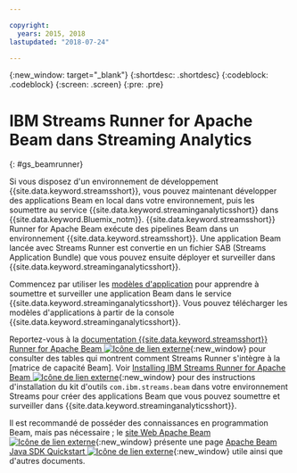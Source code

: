 ```yaml
---

copyright:
  years: 2015, 2018
lastupdated: "2018-07-24"

---
```


<!-- Attribute definitions -->
{:new_window: target="_blank"}
{:shortdesc: .shortdesc}
{:codeblock: .codeblock}
{:screen: .screen}
{:pre: .pre}

# IBM Streams Runner for Apache Beam dans Streaming Analytics
{: #gs_beamrunner}

Si vous disposez d'un environnement de développement {{site.data.keyword.streamsshort}}, vous pouvez maintenant développer des applications Beam en local dans votre environnement, puis les soumettre au service {{site.data.keyword.streaminganalyticsshort}} dans {{site.data.keyword.Bluemix_notm}}. {{site.data.keyword.streamsshort}} Runner for Apache Beam exécute des pipelines Beam dans un environnement {{site.data.keyword.streamsshort}}. Une application Beam lancée avec Streams Runner est convertie en un fichier SAB (Streams Application Bundle) que vous pouvez ensuite déployer et surveiller dans {{site.data.keyword.streaminganalyticsshort}}.


Commencez par utiliser les [modèles d'application](/docs/services/StreamingAnalytics/c_starterapps.html) pour apprendre à soumettre et surveiller une application Beam dans le service {{site.data.keyword.streaminganalyticsshort}}. Vous pouvez télécharger les modèles d'applications à partir de la console {{site.data.keyword.streaminganalyticsshort}}.

Reportez-vous à la [documentation {{site.data.keyword.streamsshort}} Runner for Apache Beam ![Icône de lien externe](../../icons/launch-glyph.svg "Icône de lien externe")](https://ibmstreams.github.io/streamsx.documentation/docs/beamrunner/beamrunner-1-intro/){:new_window} pour consulter des tables qui montrent comment Streams Runner s'intègre à la [matrice de capacité Beam]. Voir [Installing IBM Streams Runner for Apache Beam ![Icône de lien externe](../../icons/launch-glyph.svg "Icône de lien externe")](http://bit.ly/2zFDpPr){:new_window} pour des instructions d'installation du kit d'outils `com.ibm.streams.beam` dans votre environnement Streams pour créer des applications Beam que vous pouvez soumettre et surveiller dans {{site.data.keyword.streaminganalyticsshort}}.

Il est recommandé de posséder des connaissances en programmation Beam, mais pas nécessaire ; le [site Web Apache Beam ![Icône de lien externe](../../icons/launch-glyph.svg "Icône de lien externe")](https://beam.apache.org/documentation/){:new_window} présente une page [Apache Beam Java SDK Quickstart ![Icône de lien externe](../../icons/launch-glyph.svg "Icône de lien externe")](https://beam.apache.org/get-started/quickstart-java/){:new_window} utile ainsi que d'autres documents.
